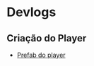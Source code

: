 # Devlogs


## Criação do Player
 - [Prefab do player](https://vinizap.itch.io/dog-adventure/devlog/426893/criando-o-prefab-do-player)
